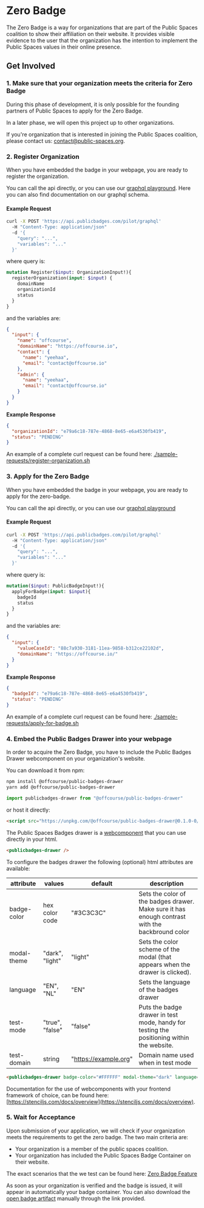 Zero Badge
==========

The Zero Badge is a way for organizations that are part of the Public
Spaces coalition to show their affiliation on their website. It provides
visible evidence to the user that the organization has the intention to
implement the Public Spaces values in their online presence.


## Get Involved

### 1. Make sure that your organization meets the criteria for Zero Badge

During this phase of development, it is only possible for the founding
partners of Public Spaces to apply for the Zero Badge.

In a later phase, we will open this project up to other organizations.

If you're organization that is interested in joining the Public Spaces coalition,
please contact us: [contact@public-spaces.org](contact@public-spaces.org).


### 2. Register Organization

When you have embedded the badge in your webpage, you are ready to register the organization.

You can call the api directly, or you can use our [graphql playground](https://api.publicbadges.com/pilot/playground). 
Here you can also find documentation on our graphql schema.


#### Example Request

```bash
curl -X POST 'https://api.publicbadges.com/pilot/graphql'
  -H "Content-Type: application/json"
  -d '{
    "query": "...",
    "variables": "..."
  }'
```

where query is:

```graphql
mutation Register($input: OrganizationInput!){
  registerOrganization(input: $input) {
    domainName
    organizationId
    status
  }
}
``` 

and the variables are:

```json
{
  "input": {
    "name": "offcourse",
    "domainName": "https://offcourse.io",
    "contact": {
      "name": "yeehaa",
      "email": "contact@offcourse.io"
    },
    "admin": {
      "name": "yeehaa",
      "email": "contact@offcourse.io"
    }
  }
}
```

**Example Response**

```json
{
  "organizationId": "e79a6c18-787e-4868-8e65-e6a4530fb419",
  "status": "PENDING"
}
```

An example of a complete curl request can be found here: [./sample-requests/register-organization.sh](./sample-requests/register-organization.sh)


### 3. Apply for the Zero Badge

When you have embedded the badge in your webpage, you are ready to apply for
the zero-badge.

You can call the api directly, or you can use our [graphql playground](https://api.publicbadges.com/pilot/playground)

#### Example Request

```bash
curl -X POST 'https://api.publicbadges.com/pilot/graphql'
  -H "Content-Type: application/json"
  -d '{
    "query": "...",
    "variables": "..."
  }'
```

where query is:

```graphql
mutation($input: PublicBadgeInput!){
  applyForBadge(input: $input){
    badgeId
    status
  }
}
``` 
and the variables are:

```json
{
  "input": {
    "valueCaseId": "88c7a930-3181-11ea-9858-b312ce22102d",
    "domainName": "https://offcourse.io/"
  }
}
```

**Example Response**

```json
{
  "badgeId": "e79a6c18-787e-4868-8e65-e6a4530fb419",
  "status": "PENDING"
}
```

An example of a complete curl request can be found here: [./sample-requests/apply-for-badge.sh](./sample-requests/apply-for-badge.sh)

### 4. Embed the Public Badges Drawer into your webpage

In order to acquire the Zero Badge, you have to include the Public Badges Drawer 
webcomponent on your organization's website.

You can download it from npm:

```bash
npm install @offcourse/public-badges-drawer
yarn add @offcourse/public-badges-drawer
```

```js
import publicbadges-drawer from "@offcourse/public-badges-drawer"
```

or host it directly:

```html
<script src="https://unpkg.com/@offcourse/public-badges-drawer@0.1.0-0/dist/publicbadges/publicbadges.js"></script>
```

The Public Spaces Badges drawer is a [webcomponent](https://www.webcomponents.org/introduction)
that you can use directly in your html.

```html
<publicbadges-drawer />
```

To configure the badges drawer the following (optional) html attributes are available:

| attribute   | values          | default               | description                                                                                     |
|-------------|-----------------|-----------------------|-------------------------------------------------------------------------------------------------|
| badge-color | hex color code  | "#3C3C3C"             | Sets the color of the badges drawer. Make sure it has enough contrast with the backbround color |
| modal-theme | "dark", "light" | "light"               | Sets the color scheme of the modal (that appears when the drawer is clicked).                   |
| language    | "EN", "NL"      | "EN"                  | Sets the language of the badges drawer                                                          |
| test-mode   | "true", "false" | "false"               | Puts the badge drawer in test mode, handy for testing the positioning within the website.       |
| test-domain | string          | "https://example.org" | Domain name used when in test mode                                                              |

```html
<publicbadges-drawer badge-color="#FFFFFF" modal-theme="dark" language="NL" test-mode="true" test-domain="https://yourdomain.org" />
```

Documentation for the use of webcomponents with your frontend framework of choice,
can be found here: [https://stenciljs.com/docs/overview](https://stenciljs.com/docs/overview).


### 5. Wait for Acceptance

Upon submission of your application, we will check if your organization meets the
requirements to get the zero badge. The two main criteria are:

- Your organization is a member of the public spaces coalition.
- Your organization has included the Public Spaces Badge Container on their
website.

The exact scenarios that the we test can be found here: [Zero Badge Feature](/src-feature)

As soon as your organization is verified and the badge is issued, it will appear
in automatically your badge container. You can also download the
[open badge artifact](./src-fixture) manually through the link provided.

